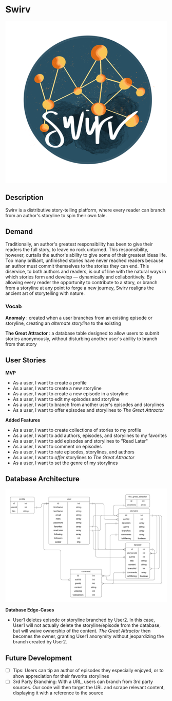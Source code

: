 # Swirv

![Swirv Logo](./assets/images/logo.png)

## Description

Swirv is a distributive story-telling platform, where every reader can branch from an author's storyline to spin their own tale.

## Demand

Traditionally, an author's greatest responsibility has been to give their readers the full story, to leave no rock unturned. This responsibility, however, curtails the author's ability to give some of their greatest ideas life. Too many brilliant, unfinished stories have never reached readers because an author must commit themselves to the stories they can end. This diservice, to both authors and readers, is out of line with the natural ways in which stories form and develop — dynamically and collaboritively. By allowing every reader the opportunity to contribute to a story, or branch from a storyline at any point to forge a new journey, Swirv realigns the ancient art of storytelling with nature.

### Vocab

**Anomaly**
: created when a user branches from an existing episode or storyline, creating an *alternate storyline* to the existing

**The Great Attractor**
: a database table designed to allow users to submit stories anonymously, without disturbing another user's ability to branch from that story

## User Stories

**MVP**

- As a user, I want to create a profile
- As a user, I want to create a new storyline
- As a user, I want to create a new episode in a storyline
- As a user, I want to edit my episodes and storyline
- As a user, I want to branch from another user's episodes and storylines
- As a user, I want to offer episodes and storylines to _The Great Attractor_

**Added Features**

- As a user, I want to create collections of stories to my profile
- As a user, I want to add authors, episodes, and storylines to my favorites
- As a user, I want to add episodes and storylines to "Read Later"
- As a user, I want to comment on episodes
- As a user, I want to rate episodes, storylines, and authors
- As a user, I want to _offer_ storylines to _The Great Attractor_
- As a user, I want to set the genre of my storylines

## Database Architecture

![Swirv DB Architecture V5](./assets/images/databaseDiagramV5.png)

**Database Edge-Cases**
- User1 deletes episode or storyline branched by User2. In this case, User1 will not actually delete the storyline/episode from the database, but will waive ownership of the content. *The Great Attractor* then becomes the owner, granting User1 anonymity without jeopardizing the branch created by User2.

## Future Development

- [ ] Tips: Users can tip an author of episodes they especially enjoyed, or to show appreciation for their favorite storylines
- [ ] 3rd Party Branching: With a URL, users can branch from 3rd party sources. Our code will then target the URL and scrape relevant content, displaying it with a reference to the source  
